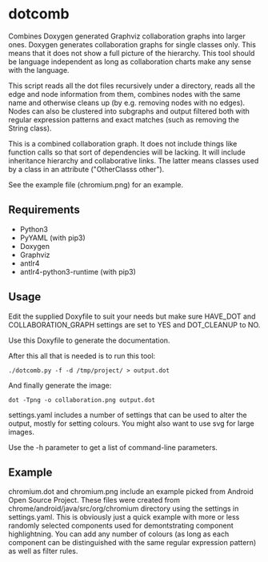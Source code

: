 # dotcomb
Combines Doxygen generated Graphviz collaboration graphs into larger ones. Doxygen generates collaboration graphs for single classes only. This means
that it does not show a full picture of the hierarchy. This tool should be language independent as long as collaboration charts make any
sense with the language.

This script reads all the dot files recursively under a directory, reads all
the edge and node information from them, combines nodes with the same name and
otherwise cleans up (by e.g. removing nodes with no edges). Nodes can also be
clustered into subgraphs and output filtered both with regular expression
patterns and exact matches (such as removing the String class).

This is a combined collaboration graph. It does not include things like
function calls so that sort of dependencies will be lacking. It will include
inheritance hierarchy and collaborative links. The latter means classes used
by a class in an attribute ("OtherClasss other").

See the example file (chromium.png) for an example.

## Requirements
* Python3
* PyYAML (with pip3)
* Doxygen
* Graphviz
* antlr4
* antlr4-python3-runtime (with pip3)

## Usage

Edit the supplied Doxyfile to suit your needs but make sure HAVE_DOT and
COLLABORATION_GRAPH settings are set to YES and DOT_CLEANUP to NO.

Use this Doxyfile to generate the documentation. 

After this all that is needed is to run this tool:

    ./dotcomb.py -f -d /tmp/project/ > output.dot

And finally generate the image:

    dot -Tpng -o collaboration.png output.dot

settings.yaml includes a number of settings that can be used to alter the
output, mostly for setting colours. You might also want to use svg for large
images.

Use the -h parameter to get a list of command-line parameters.

## Example

chromium.dot and chromium.png include an example picked from Android Open
Source Project. These files were created from
chrome/android/java/src/org/chromium directory using the settings in
settings.yaml. This is obviously just a quick example with more or less
randomly selected components used for demontstrating component highlightning.
You can add any number of colours (as long as each component can be
distinguished with the same regular expression pattern) as well as filter rules.
